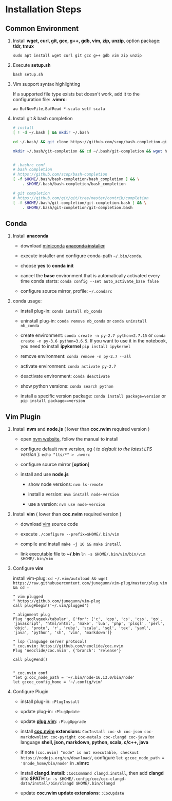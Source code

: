 # Installation Steps

## Common Environment
1. Install **wget, curl, git, gcc, g++, gdb, vim, zip, unzip**, option package: **tldr, tmux**

    `sudo apt install wget curl git gcc g++ gdb vim zip unzip`

2. Execute **setup.sh**

    `bash setup.sh`

4. Vim support syntax highlighting

    If a supported file type exists but doesn't work, add it to the configuration file: **.vimrc**:

    `au BufNewFile,BufRead *.scala setf scala`

3. Install git & bash completion
    ```bash
    # install
    [ ! -d ~/.bash ] && mkdir ~/.bash
    
    cd ~/.bash/ && git clone https://github.com/scop/bash-completion.git && cd -

    mkdir ~/.bash/git-completion && cd ~/.bash/git-completion && wget https://raw.githubusercontent.com/git/git/master/contrib/completion/git-completion.bash && cd -


    # .bashrc conf
    # bash completion
    # https://github.com/scop/bash-completion
    [ -f $HOME/.bash/bash-completion/bash_completion ] && \
        . $HOME/.bash/bash-completion/bash_completion
    
    # git completion
    # https://github.com/git/git/tree/master/contrib/completion
    [ -f $HOME/.bash/git-completion/git-completion.bash ] && \
        . $HOME/.bash/git-completion/git-completion.bash
    ```

## Conda
1. Install **anaconda**

    * download [miniconda](https://docs.conda.io/projects/miniconda) ~~[anaconda installer](https://www.anaconda.com/products/individual#Downloads)~~

    * execute installer and configure conda-path `~/.bin/conda`.

    * choose **yes** to **conda init**

    * cancel the **base** environment that is automatically activated every time conda starts: `conda config --set auto_activate_base false`

    * configure source mirror, profile: `~/.condarc`

2. conda usage:

    * install plug-in: `conda install nb_conda`

    * uninstall plug-in: `conda remove nb_conda` or `conda uninstall nb_conda`

    * create environment: `conda create -n py-2.7 python=2.7.15` or `conda create -n py-3.6 python=3.6.5`. If you want to use it in the notebook, you need to install **ipykernel** `pip install ipykernel`

    * remove environment: `conda remove -n py-2.7 --all`

    * activate environment: `conda activate py-2.7`

    * deactivate environment: `conda deactivate`

    * show python versions: `conda search python`

    * install a specific version package: `conda install package=version` or `pip install package==version`

## Vim Plugin
1. Install **nvm** and **node.js** ( lower than **coc.nvim** required version )

    * open [nvm website](https://github.com/nvm-sh/nvm), follow the manual to install

    * configure default nvm version, eg ( *to default to the latest LTS version* ): `echo "lts/*" > .nvmrc`

    * configure source mirror [**option**]

    * install and use **node.js**

        * show node versions: `nvm ls-remote`

        * install a version: `nvm install node-version`

        * use a version: `nvm use node-version`

2. Install **vim** ( lower than **coc.nvim** required version )

    * download [vim](https://www.vim.org) source code

    * execute `./configure --prefix=$HOME/.bin/vim`

    * compile and install `make -j 16 && make install`

    * link executable file to **~/.bin** `ln -s $HOME/.bin/vim/bin/vim $HOME/.bin/vim`

3. Configure **vim**

    install vim-plug: `cd ~/.vim/autoload && wget https://raw.githubusercontent.com/junegunn/vim-plug/master/plug.vim && cd -`

    ```
    " vim plugged
    " https://github.com/junegunn/vim-plug
    call plug#begin('~/.vim/plugged')

    " alignment plug
    Plug 'godlygeek/tabular', {'for': ['c', 'cpp', 'cs', 'css', 'go', 'javascript', 'html/xhtml', 'make', 'lua', 'php', 'plsql', 'perl', 'objc', 'proto', 'r', 'ruby', 'scala', 'sql', 'tex', 'yaml', 'java', 'python', 'sh', 'vim', 'markdown']}

    " lsp (language server protocol)
    " coc.nvim: https://github.com/neoclide/coc.nvim
    Plug 'neoclide/coc.nvim', {'branch': 'release'}

    call plug#end()


    " coc.nvim conf
    "let g:coc_node_path = '~/.bin/node-16.13.0/bin/node'
    let g:coc_config_home = '~/.config/vim'
    ```

4. Configure Plugin

    * install plug-in: `:PlugInstall`

    * update plug-in: `:PlugUpdate`

    * update **[plug.vim](https://github.com/junegunn/vim-plug)**: `:PlugUpgrade`

    * install **[coc.nvim](https://github.com/neoclide/coc.nvim) extensions**: `CocInstall coc-sh coc-json coc-markdownlint coc-pyright coc-metals coc-clangd coc-java` for language **shell, json, markdown, python, scala, c/c++, java**

    * if note `[coc.nvim] "node" is not executable, checkout https://nodejs.org/en/download/`, configure `let g:coc_node_path = '$node_home/bin/node'` in **.vimrc**

    * install **clangd.install**: `:CocCommand clangd.install`, then add **clangd** into **$PATH** `ln -s $HOME/.config/coc/coc-clangd-data/install/bin/clangd $HOME/.bin/clangd`

    * update **coc.nvim update extensions**: `:CocUpdate`
